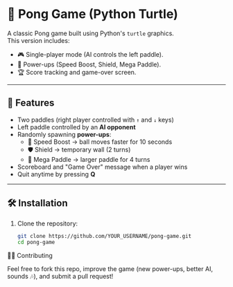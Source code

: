 # 🏓 Pong Game (Python Turtle)

A classic Pong game built using Python's `turtle` graphics.  
This version includes:
- 🎮 Single-player mode (AI controls the left paddle).
- 🎲 Power-ups (Speed Boost, Shield, Mega Paddle).
- 🏆 Score tracking and game-over screen.

---

## 🚀 Features
- Two paddles (right player controlled with `↑` and `↓` keys)
- Left paddle controlled by an **AI opponent**
- Randomly spawning **power-ups**:
  - 🚀 Speed Boost → ball moves faster for 10 seconds
  - 🛡️ Shield → temporary wall (2 turns)
  - 📏 Mega Paddle → larger paddle for 4 turns
- Scoreboard and "Game Over" message when a player wins
- Quit anytime by pressing **Q**

---

## 🛠 Installation
1. Clone the repository:
   ```bash
   git clone https://github.com/YOUR_USERNAME/pong-game.git
   cd pong-game


🧑‍💻 Contributing

Feel free to fork this repo, improve the game (new power-ups, better AI, sounds 🎶), and submit a pull request!
